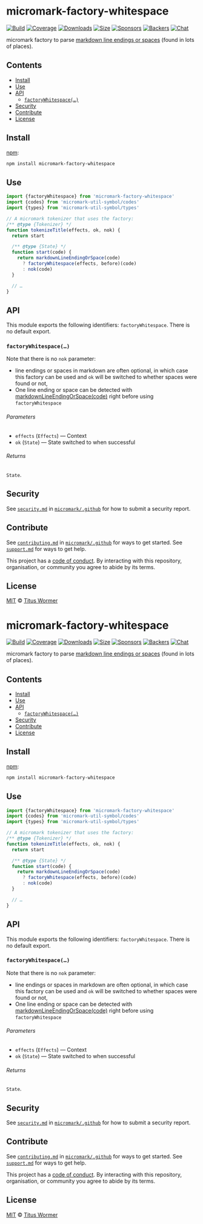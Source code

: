 # micromark-factory-whitespace

[![Build][build-badge]][build]
[![Coverage][coverage-badge]][coverage]
[![Downloads][downloads-badge]][downloads]
[![Size][bundle-size-badge]][bundle-size]
[![Sponsors][sponsors-badge]][opencollective]
[![Backers][backers-badge]][opencollective]
[![Chat][chat-badge]][chat]

micromark factory to parse [markdown line endings or spaces][ws] (found in lots
of places).

## Contents

*   [Install](#install)
*   [Use](#use)
*   [API](#api)
    *   [`factoryWhitespace(…)`](#factorywhitespace)
*   [Security](#security)
*   [Contribute](#contribute)
*   [License](#license)

## Install

[npm][]:

```sh
npm install micromark-factory-whitespace
```

## Use

```js
import {factoryWhitespace} from 'micromark-factory-whitespace'
import {codes} from 'micromark-util-symbol/codes'
import {types} from 'micromark-util-symbol/types'

// A micromark tokenizer that uses the factory:
/** @type {Tokenizer} */
function tokenizeTitle(effects, ok, nok) {
  return start

  /** @type {State} */
  function start(code) {
    return markdownLineEndingOrSpace(code)
      ? factoryWhitespace(effects, before)(code)
      : nok(code)
  }

  // …
}
```

## API

This module exports the following identifiers: `factoryWhitespace`.
There is no default export.

### `factoryWhitespace(…)`

Note that there is no `nok` parameter:

*   line endings or spaces in markdown are often optional, in which case this
    factory can be used and `ok` will be switched to whether spaces were found
    or not,
*   One line ending or space can be detected with
    [markdownLineEndingOrSpace(code)][ws] right before using `factoryWhitespace`

###### Parameters

*   `effects` (`Effects`) — Context
*   `ok` (`State`) — State switched to when successful

###### Returns

`State`.

## Security

See [`security.md`][securitymd] in [`micromark/.github`][health] for how to
submit a security report.

## Contribute

See [`contributing.md`][contributing] in [`micromark/.github`][health] for ways
to get started.
See [`support.md`][support] for ways to get help.

This project has a [code of conduct][coc].
By interacting with this repository, organisation, or community you agree to
abide by its terms.

## License

[MIT][license] © [Titus Wormer][author]

<!-- Definitions -->

[build-badge]: https://github.com/micromark/micromark/workflows/main/badge.svg

[build]: https://github.com/micromark/micromark/actions

[coverage-badge]: https://img.shields.io/codecov/c/github/micromark/micromark.svg

[coverage]: https://codecov.io/github/micromark/micromark

[downloads-badge]: https://img.shields.io/npm/dm/micromark-factory-whitespace.svg

[downloads]: https://www.npmjs.com/package/micromark-factory-whitespace

[bundle-size-badge]: https://img.shields.io/bundlephobia/minzip/micromark-factory-whitespace.svg

[bundle-size]: https://bundlephobia.com/result?p=micromark-factory-whitespace

[sponsors-badge]: https://opencollective.com/unified/sponsors/badge.svg

[backers-badge]: https://opencollective.com/unified/backers/badge.svg

[opencollective]: https://opencollective.com/unified

[npm]: https://docs.npmjs.com/cli/install

[chat-badge]: https://img.shields.io/badge/chat-discussions-success.svg

[chat]: https://github.com/micromark/micromark/discussions

[license]: https://github.com/micromark/micromark/blob/main/license

[author]: https://wooorm.com

[health]: https://github.com/micromark/.github

[securitymd]: https://github.com/micromark/.github/blob/HEAD/security.md

[contributing]: https://github.com/micromark/.github/blob/HEAD/contributing.md

[support]: https://github.com/micromark/.github/blob/HEAD/support.md

[coc]: https://github.com/micromark/.github/blob/HEAD/code-of-conduct.md

[ws]: https://github.com/micromark/micromark/tree/main/packages/micromark-util-character#markdownlineendingorspacecode
# micromark-factory-whitespace

[![Build][build-badge]][build]
[![Coverage][coverage-badge]][coverage]
[![Downloads][downloads-badge]][downloads]
[![Size][bundle-size-badge]][bundle-size]
[![Sponsors][sponsors-badge]][opencollective]
[![Backers][backers-badge]][opencollective]
[![Chat][chat-badge]][chat]

micromark factory to parse [markdown line endings or spaces][ws] (found in lots
of places).

## Contents

*   [Install](#install)
*   [Use](#use)
*   [API](#api)
    *   [`factoryWhitespace(…)`](#factorywhitespace)
*   [Security](#security)
*   [Contribute](#contribute)
*   [License](#license)

## Install

[npm][]:

```sh
npm install micromark-factory-whitespace
```

## Use

```js
import {factoryWhitespace} from 'micromark-factory-whitespace'
import {codes} from 'micromark-util-symbol/codes'
import {types} from 'micromark-util-symbol/types'

// A micromark tokenizer that uses the factory:
/** @type {Tokenizer} */
function tokenizeTitle(effects, ok, nok) {
  return start

  /** @type {State} */
  function start(code) {
    return markdownLineEndingOrSpace(code)
      ? factoryWhitespace(effects, before)(code)
      : nok(code)
  }

  // …
}
```

## API

This module exports the following identifiers: `factoryWhitespace`.
There is no default export.

### `factoryWhitespace(…)`

Note that there is no `nok` parameter:

*   line endings or spaces in markdown are often optional, in which case this
    factory can be used and `ok` will be switched to whether spaces were found
    or not,
*   One line ending or space can be detected with
    [markdownLineEndingOrSpace(code)][ws] right before using `factoryWhitespace`

###### Parameters

*   `effects` (`Effects`) — Context
*   `ok` (`State`) — State switched to when successful

###### Returns

`State`.

## Security

See [`security.md`][securitymd] in [`micromark/.github`][health] for how to
submit a security report.

## Contribute

See [`contributing.md`][contributing] in [`micromark/.github`][health] for ways
to get started.
See [`support.md`][support] for ways to get help.

This project has a [code of conduct][coc].
By interacting with this repository, organisation, or community you agree to
abide by its terms.

## License

[MIT][license] © [Titus Wormer][author]

<!-- Definitions -->

[build-badge]: https://github.com/micromark/micromark/workflows/main/badge.svg

[build]: https://github.com/micromark/micromark/actions

[coverage-badge]: https://img.shields.io/codecov/c/github/micromark/micromark.svg

[coverage]: https://codecov.io/github/micromark/micromark

[downloads-badge]: https://img.shields.io/npm/dm/micromark-factory-whitespace.svg

[downloads]: https://www.npmjs.com/package/micromark-factory-whitespace

[bundle-size-badge]: https://img.shields.io/bundlephobia/minzip/micromark-factory-whitespace.svg

[bundle-size]: https://bundlephobia.com/result?p=micromark-factory-whitespace

[sponsors-badge]: https://opencollective.com/unified/sponsors/badge.svg

[backers-badge]: https://opencollective.com/unified/backers/badge.svg

[opencollective]: https://opencollective.com/unified

[npm]: https://docs.npmjs.com/cli/install

[chat-badge]: https://img.shields.io/badge/chat-discussions-success.svg

[chat]: https://github.com/micromark/micromark/discussions

[license]: https://github.com/micromark/micromark/blob/main/license

[author]: https://wooorm.com

[health]: https://github.com/micromark/.github

[securitymd]: https://github.com/micromark/.github/blob/HEAD/security.md

[contributing]: https://github.com/micromark/.github/blob/HEAD/contributing.md

[support]: https://github.com/micromark/.github/blob/HEAD/support.md

[coc]: https://github.com/micromark/.github/blob/HEAD/code-of-conduct.md

[ws]: https://github.com/micromark/micromark/tree/main/packages/micromark-util-character#markdownlineendingorspacecode
